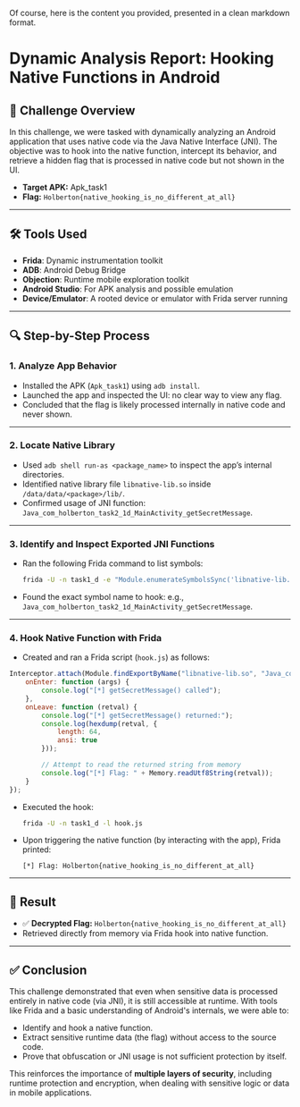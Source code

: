 Of course, here is the content you provided, presented in a clean markdown format.

# Dynamic Analysis Report: Hooking Native Functions in Android

## 🧩 Challenge Overview

In this challenge, we were tasked with dynamically analyzing an Android application that uses native code via the Java Native Interface (JNI). The objective was to hook into the native function, intercept its behavior, and retrieve a hidden flag that is processed in native code but not shown in the UI.

- **Target APK:** Apk_task1
- **Flag:** `Holberton{native_hooking_is_no_different_at_all}`

---

## 🛠️ Tools Used

- **Frida**: Dynamic instrumentation toolkit
- **ADB**: Android Debug Bridge
- **Objection**: Runtime mobile exploration toolkit
- **Android Studio**: For APK analysis and possible emulation
- **Device/Emulator**: A rooted device or emulator with Frida server running

---

## 🔍 Step-by-Step Process

### 1. Analyze App Behavior

- Installed the APK (`Apk_task1`) using `adb install`.
- Launched the app and inspected the UI: no clear way to view any flag.
- Concluded that the flag is likely processed internally in native code and never shown.

---

### 2. Locate Native Library

- Used `adb shell run-as <package_name>` to inspect the app’s internal directories.
- Identified native library file `libnative-lib.so` inside `/data/data/<package>/lib/`.
- Confirmed usage of JNI function: `Java_com_holberton_task2_1d_MainActivity_getSecretMessage`.

---

### 3. Identify and Inspect Exported JNI Functions

- Ran the following Frida command to list symbols:
  ```bash
  frida -U -n task1_d -e "Module.enumerateSymbolsSync('libnative-lib.so').filter(s => s.name.indexOf('getSecretMessage') !== -1)"
  ```

- Found the exact symbol name to hook:
  e.g., `Java_com_holberton_task2_1d_MainActivity_getSecretMessage`.

---

### 4. Hook Native Function with Frida

- Created and ran a Frida script (`hook.js`) as follows:

```javascript
Interceptor.attach(Module.findExportByName("libnative-lib.so", "Java_com_holberton_task2_1d_MainActivity_getSecretMessage"), {
    onEnter: function (args) {
        console.log("[*] getSecretMessage() called");
    },
    onLeave: function (retval) {
        console.log("[*] getSecretMessage() returned:");
        console.log(hexdump(retval, {
            length: 64,
            ansi: true
        }));

        // Attempt to read the returned string from memory
        console.log("[*] Flag: " + Memory.readUtf8String(retval));
    }
});
```

- Executed the hook:

  ```bash
  frida -U -n task1_d -l hook.js
  ```

- Upon triggering the native function (by interacting with the app), Frida printed:

  ```
  [*] Flag: Holberton{native_hooking_is_no_different_at_all}
  ```

---

## 🏁 Result

- ✅ **Decrypted Flag:** `Holberton{native_hooking_is_no_different_at_all}`
- Retrieved directly from memory via Frida hook into native function.

---

## ✅ Conclusion

This challenge demonstrated that even when sensitive data is processed entirely in native code (via JNI), it is still accessible at runtime. With tools like Frida and a basic understanding of Android's internals, we were able to:

- Identify and hook a native function.
- Extract sensitive runtime data (the flag) without access to the source code.
- Prove that obfuscation or JNI usage is not sufficient protection by itself.

This reinforces the importance of **multiple layers of security**, including runtime protection and encryption, when dealing with sensitive logic or data in mobile applications.